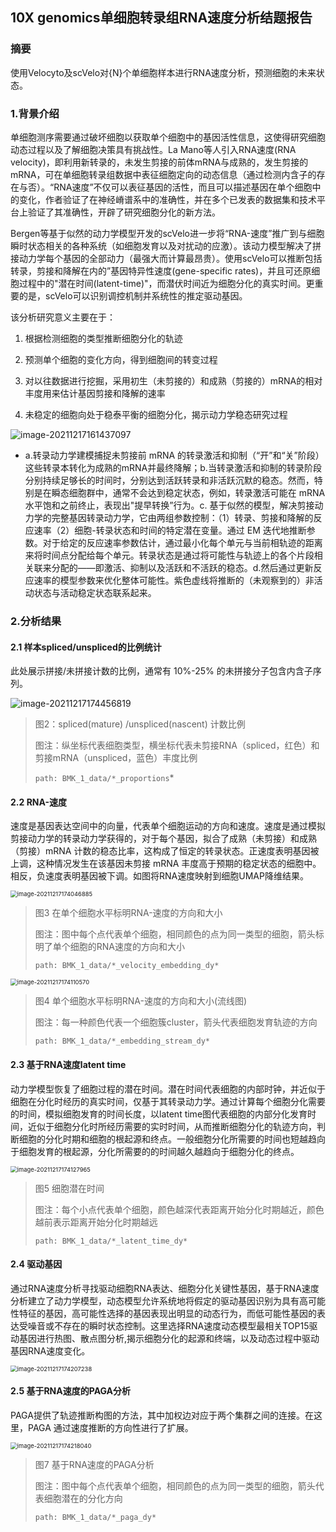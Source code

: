 ## 10X genomics单细胞转录组RNA速度分析结题报告

### 摘要

使用Velocyto及scVelo对{N}个单细胞样本进行RNA速度分析，预测细胞的未来状态。

### 1.背景介绍

单细胞测序需要通过破坏细胞以获取单个细胞中的基因活性信息，这使得研究细胞动态过程以及了解细胞决策具有挑战性。La Mano等人引入RNA速度(RNA velocity)，即利用新转录的，未发生剪接的前体mRNA与成熟的，发生剪接的mRNA，可在单细胞转录组数据中表征细胞定向的动态信息（通过检测内含子的存在与否）。“RNA速度”不仅可以表征基因的活性，而且可以描述基因在单个细胞中的变化，作者验证了在神经嵴谱系中的准确性，并在多个已发表的数据集和技术平台上验证了其准确性，开辟了研究细胞分化的新方法。

Bergen等基于似然的动力学模型开发的scVelo进一步将“RNA-速度”推广到与细胞瞬时状态相关的各种系统（如细胞发育以及对扰动的应激）。该动力模型解决了拼接动力学每个基因的全部动力（最强大而计算最昂贵）。使用scVelo可以推断包括转录，剪接和降解在内的”基因特异性速度(gene-specific rates)，并且可还原细胞过程中的"潜在时间(latent-time)"，而潜伏时间近为细胞分化的真实时间。更重要的是，scVelo可以识别调控机制并系统性的推定驱动基因。

该分析研究意义主要在于：

1. 根据检测细胞的类型推断细胞分化的轨迹

2) 预测单个细胞的变化方向，得到细胞间的转变过程
   
3) 对以往数据进行挖掘，采用初生（未剪接的）和成熟（剪接的）mRNA的相对丰度用来估计基因剪接和降解的速率
4) 未稳定的细胞向处于稳泰平衡的细胞分化，揭示动力学稳态研究过程

![image-20211217161437097](C:\Users\jmzha\AppData\Roaming\Typora\typora-user-images\image-20211217161437097.png)

- a.转录动力学建模捕捉未剪接前 mRNA 的转录激活和抑制（“开”和“关”阶段）这些转录本转化为成熟的mRNA并最终降解；b.当转录激活和抑制的转录阶段分别持续足够长的时间时，分别达到活跃转录和非活跃沉默的稳态。然而，特别是在瞬态细胞群中，通常不会达到稳定状态，例如，转录激活可能在 mRNA 水平饱和之前终止，表现出"提早转换”行为。c. 基于似然的模型，解决剪接动力学的完整基因转录动力学，它由两组参数控制：（1）转录、剪接和降解的反应速率（2）细胞-转录状态和时间的特定潜在变量。通过 EM 迭代地推断参数。对于给定的反应速率参数估计，通过最小化每个单元与当前相轨迹的距离来将时间点分配给每个单元。转录状态是通过将可能性与轨迹上的各个片段相关联来分配的——即激活、抑制以及活跃和不活跃的稳态。d.然后通过更新反应速率的模型参数来优化整体可能性。紫色虚线将推断的（未观察到的）非活动状态与活动稳定状态联系起来。

### 2.分析结果

#### 2.1 样本spliced/unspliced的比例统计

此处展示拼接/未拼接计数的比例，通常有 10%-25% 的未拼接分子包含内含子序列。

![image-20211217174456819](C:\Users\jmzha\AppData\Roaming\Typora\typora-user-images\image-20211217174456819.png)

> 图2：spliced(mature) /unspliced(nascent) 计数比例
>
> 图注：纵坐标代表细胞类型，横坐标代表未剪接RNA（spliced，红色）和剪接mRNA（unspliced，蓝色）丰度比例
>
> `path: BMK_1_data/*_proportions`*

#### 2.2 RNA-速度

速度是基因表达空间中的向量，代表单个细胞运动的方向和速度。速度是通过模拟剪接动力学的转录动力学获得的，对于每个基因，拟合了成熟（未剪接）和成熟（剪接）mRNA 计数的稳态比率，这构成了恒定的转录状态。正速度表明基因被上调，这种情况发生在该基因未剪接 mRNA 丰度高于预期的稳定状态的细胞中。相反，负速度表明基因被下调。如图将RNA速度映射到细胞UMAP降维结果。

<img src="C:\Users\jmzha\AppData\Roaming\Typora\typora-user-images\image-20211217174046885.png" alt="image-20211217174046885" style="zoom: 67%;" />

> 图3 在单个细胞水平标明RNA-速度的方向和大小
>
> 图注：图中每个点代表单个细胞，相同颜色的点为同一类型的细胞，箭头标明了单个细胞的RNA速度的方向和大小
>
> `path: BMK_1_data/*_velocity_embedding_dy*`

<img src="C:\Users\jmzha\AppData\Roaming\Typora\typora-user-images\image-20211217174110570.png" alt="image-20211217174110570" style="zoom: 67%;" />

> 图4 单个细胞水平标明RNA-速度的方向和大小(流线图)
>
> 图注：每一种颜色代表一个细胞簇cluster，箭头代表细胞发育轨迹的方向
>
> `path: BMK_1_data/*_embedding_stream_dy*`

#### 2.3 基于RNA速度latent time

动力学模型恢复了细胞过程的潜在时间。潜在时间代表细胞的内部时钟，并近似于细胞在分化时经历的真实时间，仅基于其转录动力学。通过计算每个细胞分化需要的时间，模拟细胞发育的时间长度，以latent time图代表细胞的内部分化发育时间，近似于细胞分化时所经历需要的实时时间，从而推断细胞分化的轨迹方向，判断细胞的分化时期和细胞的根起源和终点。一般细胞分化所需要的时间也短越趋向于细胞发育的根起源，分化所需要的的时间越久越趋向于细胞分化的终点。

<img src="C:\Users\jmzha\AppData\Roaming\Typora\typora-user-images\image-20211217174127965.png" alt="image-20211217174127965" style="zoom: 67%;" />

> 图5 细胞潜在时间
>
> 图注：每个小点代表单个细胞，颜色越深代表距离开始分化时期越近，颜色越前表示距离开始分化时期越远
>
> `path: BMK_1_data/*_latent_time_dy*`

#### 2.4 驱动基因

通过RNA速度分析寻找驱动细胞RNA表达、细胞分化关键性基因，基于RNA速度分析建立了动力学模型，动态模型允许系统地将假定的驱动基因识别为具有高可能性特征的基因，高可能性选择的基因表现出明显的动态行为，而低可能性基因的表达受噪音或不存在的瞬时状态控制。这里选择RNA速度动态模型最相关TOP15驱动基因进行热图、散点图分析,揭示细胞分化的起源和终端，以及动态过程中驱动基因RNA速度变化。

<img src="C:\Users\jmzha\AppData\Roaming\Typora\typora-user-images\image-20211217174207238.png" alt="image-20211217174207238" style="zoom: 67%;" />

#### 2.5 基于RNA速度的PAGA分析

PAGA提供了轨迹推断构图的方法，其中加权边对应于两个集群之间的连接。在这里，PAGA 通过速度推断的方向性进行了扩展。

<img src="C:\Users\jmzha\AppData\Roaming\Typora\typora-user-images\image-20211217174218040.png" alt="image-20211217174218040" style="zoom: 67%;" />

> 图7 基于RNA速度的PAGA分析
>
> 图注：图中每个点代表单个细胞，相同颜色的点为同一类型的细胞，箭头代表细胞潜在的分化方向
>
> `path: BMK_1_data/*_paga_dy*`

